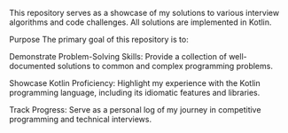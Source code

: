 This repository serves as a showcase of my solutions to various interview algorithms and code challenges. All solutions are implemented in Kotlin.

Purpose
The primary goal of this repository is to:

Demonstrate Problem-Solving Skills: Provide a collection of well-documented solutions to common and complex programming problems.

Showcase Kotlin Proficiency: Highlight my experience with the Kotlin programming language, including its idiomatic features and libraries.

Track Progress: Serve as a personal log of my journey in competitive programming and technical interviews.
